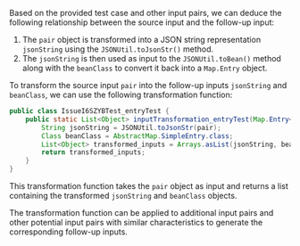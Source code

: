 Based on the provided test case and other input pairs, we can deduce the following relationship between the source input and the follow-up input:

1. The `pair` object is transformed into a JSON string representation `jsonString` using the `JSONUtil.toJsonStr()` method.
2. The `jsonString` is then used as input to the `JSONUtil.toBean()` method along with the `beanClass` to convert it back into a `Map.Entry` object.

To transform the source input `pair` into the follow-up inputs `jsonString` and `beanClass`, we can use the following transformation function:

```java
public class IssueI6SZYBTest_entryTest {
    public static List<Object> inputTransformation_entryTest(Map.Entry<String,Integer> pair)  {
        String jsonString = JSONUtil.toJsonStr(pair);
        Class beanClass = AbstractMap.SimpleEntry.class;
        List<Object> transformed_inputs = Arrays.asList(jsonString, beanClass);
        return transformed_inputs;
    }
}
```

This transformation function takes the `pair` object as input and returns a list containing the transformed `jsonString` and `beanClass` objects.

The transformation function can be applied to additional input pairs and other potential input pairs with similar characteristics to generate the corresponding follow-up inputs.